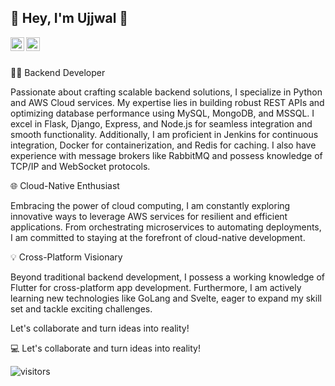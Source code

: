 ## 👋 Hey, I'm Ujjwal 👋



<a href="https://github.com/ujjwalbe">
  <img align="left" alt="Ujjwal's Github" width="22px" src="https://cdn.jsdelivr.net/npm/simple-icons@v3/icons/github.svg" />
</a>

<a href="https://instagram.com/ujjwalbe/">
  <img align="left" alt="Ujjwal's Instagram" width="22px" src="https://cdn.jsdelivr.net/npm/simple-icons@v3/icons/instagram.svg" />
</a>


<br/>
<br/>


👨‍💻 Backend Developer

Passionate about crafting scalable backend solutions, I specialize in Python and AWS Cloud services. My expertise lies in building robust REST APIs and optimizing database performance using MySQL, MongoDB, and MSSQL. I excel in Flask, Django, Express, and Node.js for seamless integration and smooth functionality. Additionally, I am proficient in Jenkins for continuous integration, Docker for containerization, and Redis for caching. I also have experience with message brokers like RabbitMQ and possess knowledge of TCP/IP and WebSocket protocols.

🌐 Cloud-Native Enthusiast

Embracing the power of cloud computing, I am constantly exploring innovative ways to leverage AWS services for resilient and efficient applications. From orchestrating microservices to automating deployments, I am committed to staying at the forefront of cloud-native development.

💡 Cross-Platform Visionary

Beyond traditional backend development, I possess a working knowledge of Flutter for cross-platform app development. Furthermore, I am actively learning new technologies like GoLang and Svelte, eager to expand my skill set and tackle exciting challenges.

Let's collaborate and turn ideas into reality!

💻 Let's collaborate and turn ideas into reality!


![visitors](https://visitor-badge.glitch.me/badge?page_id=ujjwalbe.ujjwalbe)

